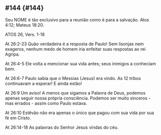 ## #144 {#144}

Seu NOME é tão exclusivo para a reunião como é para a salvação. Atos 4:12; Mateus 18:20.

ATOS 26, Vers. 1-18

At 26:2-23 Quão verdadeira é a resposta de Paulo! Sem lisonjas nem exageros, nenhum medo de homem iria enfeitar suas respostas ao rei Agripa.

At 26:4-5 Ele volta a mencionar sua vida antes; seus inimigos a conheciam bem.

At 26:6-7 Paulo sabia que o Messias (Jesus) era vindo. As 12 tribos continuavam a esperar! E ainda estão!

At 26:9 Um aviso! A menos que sigamos a Palavra de Deus, podemos apenas seguir nossa própria consciência. Podemos ser muito sinceros - mas errados - assim como Paulo estava.

At 26:10 Estêvão não era apenas o único que pagou com sua vida por sua fé em Cristo.

At 26:14-18 As palavras do Senhor Jesus vindas do céu.